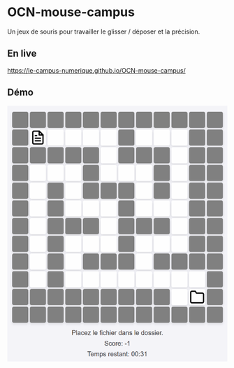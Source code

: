 # OCN-mouse-campus

Un jeux de souris pour travailler le glisser / déposer et la précision. 


## En live 
https://le-campus-numerique.github.io/OCN-mouse-campus/

## Démo

![dactylo-campus.gif](dactylo-campus.gif)